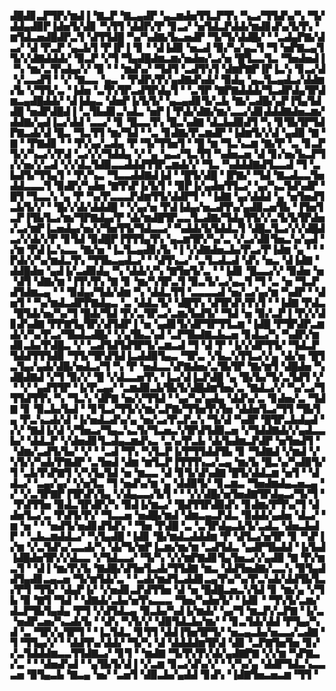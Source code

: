▟█▟▊▃▛▜▛▞▆▟▐▝▇▃▛▝▇▃▄▟▛▝▄▃▆▟▅▜▜▃▛▜▚▝▚▃▞▜▜▟▚▞▚▝▜▞▟▟▄▟▉▛▐▟▅▜▞▟▊▝▚▜▜▝▟▟▛▞▛▝▊▃▞▝▅▜▟▃▛▟▟▞▆▟▊▟▚▞▙▜▚▝▆▜▟▃▅▟█▟▛▃▜▝▟▜▜▟█▝▚▞▚▟▇▞▙▃▅▟▛▝▜▞▜▞▟▟█▞▝▝▃▟▄▛▇▞▟▃▞▝▟▝▛▃▛▝▄▃▙▜▝▛▐▛▐▝▊▝▝▟▐▟▉▝▅▃▟▝▉▞▚▞▄▃▜▝▜▝▅▛▇▃▄▜▜▞▞▟▇▟▟▟▞▝▉▃▛▝▞▜▝▜▄▟█▟▆▃▆▞▅▟▅▞▃▞▅▝█▜▃▃▜▃▝▜▅▟▅▟▐▝▚▝▆▞▃▜▚▟▄▞▞▝▉▝▝▝▆▟▚▞▝▜▟▜▝▃▟▜▚▜▝▟▆▛▇▛▐▛▐▃▚▝▊▃▞▟▝▞▃▃▟▜▝▝▞▝▇▃▃▝▄▃▝▝▛▟▛▞▛▞▄▟▇▟▚▟▞▝▉▟▄▝▄▃▜▃▄▟▃▞▟▟▆▞▙▝▞▜▜▞▃▝▐▟▅▝▃▜▚▜▛▃▟▜▛▟▄▜▝▝▃▜▛▝▇▛▇▟▟▟▞▜▃▟▛▟▄▜▛▟▆▃▄▟█▟▟▞▝▟▐▟▄▃▝▟▅▛▐▞▙▜▞▝▄▃▄▟▊▜▞▃▙▝▇▞▃▟█▞▄▛▐▜▄▜▟▟█▝▅▟▛▟█▟▐▝▃▜▙▟▊▃▚▟▃▝▅▛▐▝▛▟▞▟▇▞▆▞▃▃▞▟▊▟▟▟▇▟▅▃▆▞▟▟▇▞▄▟▐▃▞▟▟▝▃▃▞▝▊▝█▃▃▜▚▝█▃▚▟▇▝▟▃▙▟▉▟▜▝▚▝▊▜▙▜▛▜▟▛▇▃▟▞▟▝█▃▝▜▃▜▜▝▆▞▜▟▝▝▃▝▊▟▇▞▛▃▆▟▛▝▐▟▆▜▞▞▟▝▄▟▉▝▇▝▇▝▝▛▇▟▊▝▝▝▛▞▄▞▃▟▄▝▛▝▜▞▜▜▅▜▝▝█▝▆▝▜▃▚▃▆▝▇▞▛▝▃▝▊▃▛▜▞▞▚▃▞▞▛▟▝▃▞▞▞▜▟▟▄▝▞▝▄▝▄▃▞▜▃▜▜▝▚▟▅▃▅▝▟▝▊▞▅▞▙▃▛▜▞▞▅▞▞▃▟▝▞▞▟▃▜▟▉▃▃▟▟▟▜▜▛▃▆▟▞▞▝▜▃▝▚▟▟▟▇▟▜▃▃▟▝▜▝▃▙▟▜▞▜▜▄▜▝▝▛▞▚▃▝▜▃▃▟▟▇▟▐▟▝▝█▜▞▟█▝▐▛▇▞▝▜▟▝▇▃▟▃▃▜▅▟▟▃▃▃▜▝▉▟▛▞▚▟▅▝▇▜▚▛▐▞▙▜▝▝▉▛▐▞▄▟▅▜▜▃▞▝▄▞▚▃▜▟▚▟▛▝█▜▝▜▃▃▚▝▄▝▛▝▚▞▛▃▃▃▛▟▆▜▜▞▟▟▛▜▝▝▐▟▇▝▄▞▟▟▟▝▄▝▅▜▅▟▜▃▙▜▞▞▝▝█▞▞▟▞▟▟▟█▝▝▞▄▞▅▝▛▟▐▟▄▞▅▃▟▜▚▞▄▟▉▃▅▜▙▝▐▜▅▜▃▛▐▜▙▜▃▞▆▞▜▛▇▟▄▞▛▝▟▞▆▟█▜▛▃▃▜▃▟▇▞▜▟▄▜▜▞▞▃▜▞▙▜▛▟▅▞▃▞▆▛▐▃▅▟▄▞▅▞▞▜▅▜▜▞▜▟▃▃▞▝▚▟▟▞▙▜▟▟▃▜▝▟█▃▜▃▞▞▞▟█▟▃▞▞▟▞▞▛▝▊▜▟▝▉▟█▛▐▜▜▜▄▜▚▝▄▃▆▜▛▞▚▞▃▝▞▃▞▟▊▜▅▃▚▞▄▟▝▞▆▝▛▟▐▃▚▃▃▝▇▞▅▝▐▃▜▃▄▟▊▞▙▝▐▝▞▟▇▟▅▃▙▞▛▃▞▛▐▟▆▝▄▝▝▝▛▟▞▞▚▞▆▟▃▜▚▝▜▜▙▃▄▟▃▞▝▝▟▜▚▃▞▝▃▜▃▟▃▟▝▟▚▝▅▃▝▟▐▟▇▝▟▟█▟▅▝▄▟▐▞▃▟▉▟▄▝▚▝▟▟▞▞▚▝▇▜▅▜▞▃▝▝▐▟▊▝█▃▃▞▞▝▉▟▅▝▅▝▟▜▝▟▇▞▆▝▐▜▚▜▚▝▇▝▊▝▆▞▚▜▛▃▜▝▉▃▜▞▃▞▄▃▜▝▜▝▃▝▅▝▜▃▛▟▜▟▆▃▄▝▝▝▉▟▄▞▜▟▞▟▆▝▚▝▟▟▃▜▜▝▃▃▃▃▟▝▅▞▃▞▄▞▆▝▚▟▛▝▝▟▅▜▝▝▚▞▆▟▃▟▛▛▇▟▄▃▝▃▝▟▟▃▜▞▝▟█▜▚▝▟▜▛▟▚▜▚▜▝▝▐▟▇▝▛▟▃▝█▜▟▞▅▞▚▞▜▝█▟▞▜▟▝▛▞▃▜▛▃▞▃▆▞▙▟▜▞▝▜▟▝▅▝▉▞▃▛▐▝▛▞▞▟▊▟▚▟▇▝▛▛▇▜▄▜▛▞▟▜▟▛▐▝▅▝▄▟▊▜▞▟▛▜▛▜▜▃▆▝▐▟█▝▛▜▛▟▛▃▆▟▞▞▚▞▛▃▞▜▙▟▃▟█▞▝▞▄▜▙▃▚▟▝▃▛▜▙▟▇▃▙▃▅▝▊▟▃▞▚▝▚▟▛▞▆▟▊▃▙▞▛▟█▃▝▞▝▃▟▜▟▜▟▜▛▜▞▃▆▃▟▝▜▝▟▝▛▝▐▞▞▟▛▜▜▞▝▜▟▃▛▜▟▟▜▜▜▟▉▝▜▜▞▜▛▟▜▟▐▃▟▟▉▜▄▃▝▜▛▃▝▞▙▃▚▜▜▃▞▞▄▝▟▞▅▝█▜▃▜▄▞▄▟▞▟█▞▅▟▃▞▜▝▚▝▛▝▅▟▃▃▚▛▇▟▅▞▃▜▙▜▛▝▇▞▆▜▝▟█▟▅▝▚▟█▟▇▟▝▞▜▝▉▞▞▝█▝▞▟▃▃▅▜▚▝▐▃▞▟▐▃▛▟█▝▄▝█▞▙▞▜▞▃▜▟▜▝▞▝▝▞▝▄▟▜▜▛▝▐▞▛▃▄▞▝▃▆▟▉▃▙▜▙▜▞▟█▟▆▜▅▞▃▝▇▟▃▞▞▝▚▞▃▞▜▜▜▟▜▜▚▝▚▝▜▃▚▝▟▛▇▝▅▞▞▜▜▟▝▝▄▞▚▞▄▟▄▝▟▟▚▞▃▝▊▟▅▞▃▝▜▟▇▝▊▝▉▃▙▞▙▟▝▝▊▜▃▞▜▜▞▞▆▞▃▛▇▞▜▜▅▜▚▜▅▝▟▟▅▜▃▞▜▜▝▜▙▜▄▝▛▃▚▃▟▞▟▝▐▞▅▟▃▟▚▞▄▝▅▞▃▞▛▃▛▃▚▝▜▞▟▝▚▟▛▝█▜▛▃▙▟▄▟▝▞▞▝▇▟▐▞▟▝▞▜▅▃▞▜▄▃▚▃▜▞▜▃▅▃▚▜▛▟▜▟▉▃▅▝▞▜▟▟▇▟▞▞▄▟▃▃▙▞▝▟▟▃▛▝▞▟▅▟▊▜▃▟▄▃▆▟▚▃▝▃▚▞▛▃▙▝▟▞▙▟▆▃▛▟▛▝▅▜▅▟▜▝▝▟▆▞▃▟▜▞▙▞▝▞▝▝▃▟▝▜▚▝▚▜▃▛▐▞▛▜▜▟▟▜▙▝▊▝▜▟▇▟▝▞▆▟▝▞▚▜▞▞▚▟▞▛▇▟▛▝▃▜▅▟▝▟▆▝▆▜▃▛▐▜▜▜▚▃▞▃▄▝▆▞▙▝█▃▚▞▚▟▉▜▞▜▝▃▙▜▚▛▇▜▝▞▚▜▄▜▟▝▅▝▆▃▃▝▟▝▊▜▞▟▚▟▇▝█▜▞▟▟▃▆▝▅▜▝▝▟▟▃▞▝▃▄▞▄▞▝▞▅▜▃▝▜▝▅▟▚▞▆▝▄▝▟▟▉▜▞▝▊▃▆▃▝▜▅▟▆▟▄▃▅▃▄▝▞▝▞▃▜▛▇▛▐▜▛▟▚▜▄▝▞▟▄▃▃▞▙▜▝▝▝▞▞▟█▞▅▜▅▟▇▜▛▟▄▃▞▜▞▜▝▝▛▟▜▜▅▝▉▟▃▜▛▟▛▞▚▝▉▟▐▞▆▃▞▝█▟▜▜▛▟▉▟▚▝▊▟▆▞▛▜▚▞▜▝▟▟▅▜▃▞▃▝▛▟▜▞▛▞▝▜▃▃▅▝▅▟█▞▆▟▝▟▆▃▄▃▛▟▃▝▉▟▟▞▄▟▅▝▟▃▞▝▆▝▅▝▝▝▅▟▜▞▅▟▊▟▜▟▚▝▝▜▅▝▛▟█▝▃▝▃▜▛▟▄▃▙▜▞▃▟▃▝▟▅▃▙▟▛▝▝▃▙▃▆▟▟▃▞▝▚▜▄▟█▝▐▟▊▝█▞▆▟▃▟▟▟▆▝▛▝▟▜▃▞▅▜▛▝▊▝▚▛▐▞▆▝▞▃▜▟▚▞▃▃▟▞▚▝▟▞▜▞▆▛▐▃▆▞▆▞▆▝▃▟▜▟▃▝▄▟▛▜▙▟▟▝▐▞▙▟▐▟█▟▅▜▛▞▞▟▃▃▝▞▜▟▃▃▞▝▜▞▚▝▞▞▆▛▇▟▊▜▄▜▅▃▞▞▄▟▉▝▇▝▛▞▆▃▜▝▝▟▐▝▆▞▛▞▙▝▇▟█▞▟▜▅▜▃▟▞▜▜▟▇▝▆▃▝▟▟▜▅▟▇▞▃▃▚▝▉▜▄▟▟▜▄▟▊▃▄▃▅▝▜▞▆▜▟▞▃▝▝▃▟▞▆▟▜▃▟▟▊▃▄▜▚▞▚▞▛▃▚▟▞▟▟▜▙▜▃▞▛▜▝▜▜▞▝▟▄▛▐▞▝▞▅▟▊▃▛▟▜▜▅▝▟▝▅▝█▟█▃▅▃▚▜▟▝▊▝▆▞▄▝▞▜▙▝▉▝▇▜▝▜▟▝▝▟▇▟▞▃▙▞▅▜▚▃▃▃▝▜▅▞▚▟▅▜▞▝▐▟▊▝▝▜▚▜▞▃▆▞▟▃▛▜▙▜▄▟▄▝▛▜▝▞▟▜▟▃▄▝▉▃▙▞▚▟▐▞▆▟▞▝▄▞▜▝▆▃▛▞▃▛▇▝▐▞▃▝▅▟▛▃▅▞▚▃▟▞▙▝▝▟▚▝▚▜▞▞▝▟▉▜▟▃▙▞▆▞▝▝▊▃▜▟▞▟▟▝▛▜▄▞▚▟▝▃▝▜▛▞▄▜▛▜▝▝▐▃▜▟▃▝▊▜▜▝▟▟▐▜▅▜▛▜▞▝▅▃▄▃▙▞▅▃▃▞▃▟▇▝▜▝▜▜▄▞▞▝▝▟▟▜▚▞▟▟▞▝▜▞▚▝▟▝▟▟▟▟▆▜▛▟▝▟▊▝▃▛▇▜▅▜▅▝▊▞▞▃▜▟▟▟▆▃▃▜▜▟▇▃▞▝▊▜▝▝▆▟▇▝▜▞▛▞▛▞▟▞▄▟▇▛▇▝▞▞▆▝▚▛▇▃▞▃▝▝▝▟▅▟▚▟▝▝▄▜▙▜▞▟▐▝▞▃▆▝▊▃▞▟▚▞▞▝▝▞▚▞▄▝▟▟▛▜▟▃▚▃▃▃▅▝▉▜▄▃▙▝▇▃▄▝▅▞▝▃▅▜▝▟▉▃▙▞▄▟▟▝▊▟▚▝▐▟▇▜▅▃▅▃▆▝▜▜▝
